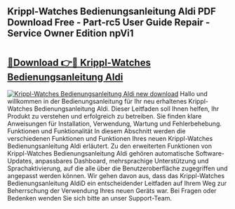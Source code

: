 ## Krippl-Watches Bedienungsanleitung Aldi PDF Download Free - Part-rc5 User Guide Repair - Service Owner Edition npVi1

# <h2><a href="http://df4qsmn.blite.top/?on=Krippl-Watches+Bedienungsanleitung+Aldi">🔗Download 👉🔴 Krippl-Watches Bedienungsanleitung Aldi</a></h2>

[![Krippl-Watches Bedienungsanleitung Aldi new download](https://i.imgur.com/lujVjoI.png)](http://df4qsmn.blite.top/?on=Krippl-Watches+Bedienungsanleitung+Aldi)
Hallo und willkommen in der Bedienungsanleitung für Ihr neu erhaltenes Krippl-Watches Bedienungsanleitung Aldi. Dieser Leitfaden soll Ihnen helfen, Ihr Produkt zu verstehen und erfolgreich zu betreiben. Sie finden klare Anweisungen für Installation, Verwendung, Wartung und Fehlerbehebung. Funktionen und Funktionalität In diesem Abschnitt werden die verschiedenen Funktionen und Funktionen Ihres neuen Krippl-Watches Bedienungsanleitung Aldi erläutert. Zu den erweiterten Funktionen von Krippl-Watches Bedienungsanleitung Aldi gehören automatische Software-Updates, anpassbares Dashboard, mehrsprachige Unterstützung und Sprachaktivierung, auf die alle über die Benutzeroberfläche zugegriffen und angepasst werden können. Wir gehen davon aus, dass das Krippl-Watches Bedienungsanleitung AldiD ein entscheidender Leitfaden auf Ihrem Weg zur Beherrschung der Verwendung Ihres neuen Geräts war. Bei Fragen oder Bedenken wenden Sie sich bitte an unser Support-Team.
